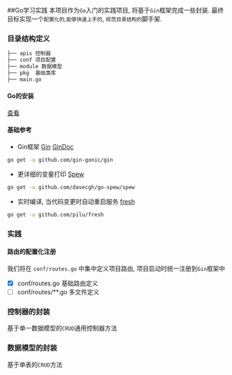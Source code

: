 ##Go学习实践
本项目作为`Go`入门的实践项目, 将基于`Gin`框架完成一些封装. 最终目标实现一个`配置化的`,`能够快速上手的`, `规范目录结构的`脚手架.

### 目录结构定义
```bash
├── apis 控制器
├── conf 项目配置 
├── module 数据模型
├── pkg  基础类库
├── main.go
```

#### Go的安装 

[查看](https://www.jianshu.com/p/ad57228c6e6a)

#### 基础参考
- Gin框架 [Gin](https://github.com/gin-gonic/gin) [GinDoc](https://learnku.com/docs/gin-gonic/2019)

```bash
go get -u github.com/gin-gonic/gin
```

- 更详细的变量打印 [Spew](https://github.com/davecgh/go-spew)

```bash
go get -u github.com/davecgh/go-spew/spew
```

- 实时编译, 当代码变更时自动重启服务 [fresh](https://github.com/gravityblast/fresh)

```bash
go get -u github.com/pilu/fresh
```

### 实践

#### 路由的配置化注册

我们将在 `conf/routes.go` 中集中定义项目路由, 项目启动时统一注册到`Gin`框架中

-[x] conf/routes.go 基础路由定义
-[ ] conf/routes/**.go 多文件定义

### 控制器的封装

基于单一数据模型的`CRUD`通用控制器方法

### 数据模型的封装

基于单表的`CRUD`方法
